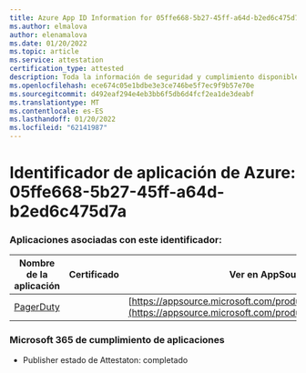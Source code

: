 ```yaml
---
title: Azure App ID Information for 05ffe668-5b27-45ff-a64d-b2ed6c475d7a
ms.author: elmalova
author: elenamalova
ms.date: 01/20/2022
ms.topic: article
ms.service: attestation
certification_type: attested
description: Toda la información de seguridad y cumplimiento disponible para 05ffe668-5b27-45ff-a64d-b2ed6c475d7a.
ms.openlocfilehash: ece674c05e1bdbe3e3ce746be5f7ec9f9b57e70e
ms.sourcegitcommit: d492eaf294e4eb3bb6f5db6d4fcf2ea1de3deabf
ms.translationtype: MT
ms.contentlocale: es-ES
ms.lasthandoff: 01/20/2022
ms.locfileid: "62141987"
---
```

# <a name="azure-app-id-05ffe668-5b27-45ff-a64d-b2ed6c475d7a"></a>Identificador de aplicación de Azure: 05ffe668-5b27-45ff-a64d-b2ed6c475d7a


### <a name="apps-associated-with-this-id"></a>Aplicaciones asociadas con este identificador:
| **Nombre de la aplicación** | **Certificado** | **Ver en AppSource** |
|--------------|---------------|-----------------------|
| [PagerDuty](https://docs.microsoft.com/microsoft-365-app-certification/forward/WA200001637) |  | [https://appsource.microsoft.com/product/office/WA200001637](https://appsource.microsoft.com/product/office/WA200001637) |

### <a name="microsoft-365-app-compliance-status"></a>Microsoft 365 de cumplimiento de aplicaciones
- Publisher estado de Attestaton: completado
